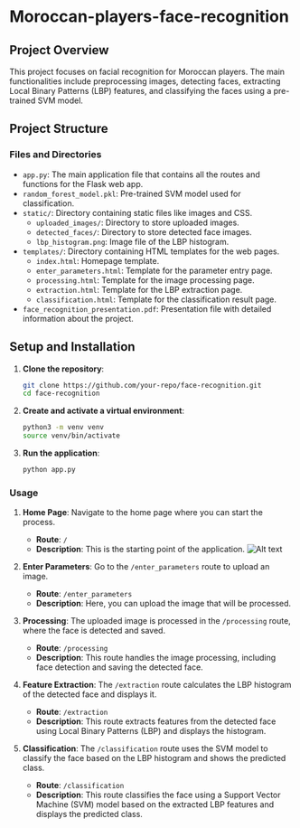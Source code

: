 # Moroccan-players-face-recognition
## Project Overview
This project focuses on facial recognition for Moroccan players. The main functionalities include preprocessing images, detecting faces, extracting Local Binary Patterns (LBP) features, and classifying the faces using a pre-trained SVM model.

## Project Structure

### Files and Directories
- `app.py`: The main application file that contains all the routes and functions for the Flask web app.
- `random_forest_model.pkl`: Pre-trained SVM model used for classification.
- `static/`: Directory containing static files like images and CSS.
  - `uploaded_images/`: Directory to store uploaded images.
  - `detected_faces/`: Directory to store detected face images.
  - `lbp_histogram.png`: Image file of the LBP histogram.
- `templates/`: Directory containing HTML templates for the web pages.
  - `index.html`: Homepage template.
  - `enter_parameters.html`: Template for the parameter entry page.
  - `processing.html`: Template for the image processing page.
  - `extraction.html`: Template for the LBP extraction page.
  - `classification.html`: Template for the classification result page.
- `face_recognition_presentation.pdf`: Presentation file with detailed information about the project.

## Setup and Installation

1. **Clone the repository**:
   ```bash
   git clone https://github.com/your-repo/face-recognition.git
   cd face-recognition
   ```
2. **Create and activate a virtual environment**:
   ```bash
   python3 -m venv venv
   source venv/bin/activate
   ```
3. **Run the application**:
   ```bash
   python app.py
   ```
### Usage
1. **Home Page**: Navigate to the home page where you can start the process.
   - **Route**: `/`
   - **Description**: This is the starting point of the application.
![Alt text](Downloads/phot1.PNG)

2. **Enter Parameters**: Go to the `/enter_parameters` route to upload an image.
   - **Route**: `/enter_parameters`
   - **Description**: Here, you can upload the image that will be processed.

3. **Processing**: The uploaded image is processed in the `/processing` route, where the face is detected and saved.
   - **Route**: `/processing`
   - **Description**: This route handles the image processing, including face detection and saving the detected face.

4. **Feature Extraction**: The `/extraction` route calculates the LBP histogram of the detected face and displays it.
   - **Route**: `/extraction`
   - **Description**: This route extracts features from the detected face using Local Binary Patterns (LBP) and displays the histogram.

5. **Classification**: The `/classification` route uses the SVM model to classify the face based on the LBP histogram and shows the predicted class.
   - **Route**: `/classification`
   - **Description**: This route classifies the face using a Support Vector Machine (SVM) model based on the extracted LBP features and displays the predicted class.

